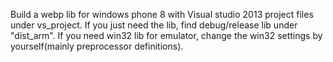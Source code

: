 Build a webp lib for windows phone 8 with Visual studio 2013 project files under vs_project.
If you just need the lib, find debug/release lib under "dist_arm".
If you need win32 lib for emulator, change the win32 settings by yourself(mainly preprocessor definitions).